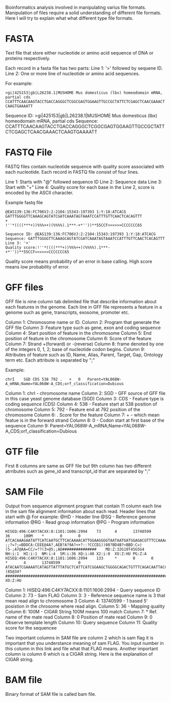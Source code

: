 Bioinformatics analysis involved in manipulating varius file formats. Manipulation of files require a solid understanding of different file formats. Here I will try to explain what what different type file formats. 

# FASTA

Text file that store either nucleotide or amino acid sequence of DNA or proteins respectively. 

Each record in a fasta file has two parts:
Line 1: '>' followed by sequene ID.
Line 2: One or more line of nucleotide or amino acid sequences.

For example:

```
>gi|425153|gb|L26238.1|MUSHOME Mus domesticus (lbx) homeodomain mRNA, partial cds 
CCATTTCAACAAGTACCTGACCAGGGCTCGGCGAGTGGAAGTTGCCGCTATTCTCGAGCTCAACGAAACT
CAAGTGAAAATT
```
Sequence ID: >gi|425153|gb|L26238.1|MUSHOME Mus domesticus (lbx) homeodomain mRNA, partial cds 
Sequence: CCATTTCAACAAGTACCTGACCAGGGCTCGGCGAGTGGAAGTTGCCGCTATTCTCGAGCTCAACGAAACTCAAGTGAAAATT

# FASTQ File

FASTQ files contain nucleotide sequence with quality score associated with each nucleotide. Each record in FASTQ file consist of four lines. 

Line 1: Starts with "@" followed sequence ID
Line 2: Sequence data
Line 3: Start with "+"
Line 4: Quality score for each base in the Line 2, score is encoded by the ASCII character. 

Example fastq file
```
@EAS139:136:FC706VJ:2:2104:15343:197393 1:Y:18:ATCACG
GATTTGGGGTTCAAAGCAGTATCGATCAAATAGTAAATCCATTTGTTCAACTCACAGTTT
+
!''*((((***+))%%%++)(%%%%).1***-+*''))**55CCF>>>>>>CCCCCCC65
```
```
Sequence ID: @EAS139:136:FC706VJ:2:2104:15343:197393 1:Y:18:ATCACG
Sequence: GATTTGGGGTTCAAAGCAGTATCGATCAAATAGTAAATCCATTTGTTCAACTCACAGTTT
Line 3: '+'
Quality score:!''*((((***+))%%%++)(%%%%).1***-+*''))**55CCF>>>>>>CCCCCCC65
```
Quality score means probability of an error in base calling. High score means low probability of error.

# GFF files
GFF file is nine column tab delimited file that describe information about each features in the genome. Each line in GFF file represents a feature in a genome such as gene, transcripts, exosome, promoter etc. 

Column 1: Chromosome name or ID.
Column 2: Program that generate the GFF file
Column 3: Feature type such as gene, exon and coding sequence
Column 4: Start position of feature in the chromosome
Column 5: End position of feature in the chromosome
Column 6: Score of the feature
Column 7: Strand +(forward) or -(reverse)
Column 8: frame denoted by one of the integers 0, 1, 2; base of nucleotide codon begins.
Column 9: Attributes of feature such as ID, Name, Alias, Parent, Target, Gap, Ontology term etc. Each attribute is separated by ";"

Example:

```
chrI	SGD	CDS	538	792	.	+	0	Parent=YAL068W-A_mRNA;Name=YAL068W-A_CDS;orf_classification=Dubious
```
Column 1: chrI - chromosome name
Column 2: SGD - GFF source of GFF file in this case yeast genome database (SGD)
Column 3: CDS - Feature type is coding sequence (CDS)
Column 4: 538 - Feature start at 538 position of chromosome
Column 5: 792 - Feature end at 792 position of the chromosome
Column 6: . Score for the feature
Column 7: + - which mean featue is in the forward strand
Column 8: 0 - Codon start at first base of the sequence
Column 9: Parent=YAL068W-A_mRNA;Name=YAL068W-A_CDS;orf_classification=Dubious 

# GTF file
First 8 columns are same as GFF file but 9th column has two different atrributes such as gene_id and transcript_id that are separated by ";"

# SAM File
Output from sequence alignment program that contain 11 column each line in the sam file alignment information about each read. Header lines that start with @
For example:
@HD - Header line
@SQ - Reference genome information
@RG - Read group information
@PG - Program information

```
HISEQ:496:C4KY7ACXX:8:1101:1606:2994    73      4       13740599        36      100M    *       0       0       ATCACAAAGAATATTCATCAATGCTTCACAAAACATTGGAAGGGGTAATAATGATGGAGACGTTTCCAAAAACAACCGTTGATGTTTTTCCATTGTTTCT    ;;?=?;=BDDCA:CEEE@4A?,AEB?A?9A?<+?::?CCCD1))08?BD4B?<BBD:C=)(5-;A7@AA=CC/=??(3>@5;;AD###############    MD:Z:32G10T45G5G4       NH:i:1  HI:i:1  NM:i:4  SM:i:36 XQ:i:40 X2:i:0  XO:Z:HU PG:Z:A
HISEQ:496:C4KY7ACXX:8:1101:1606:2994    133     *       0       0       *       4       13740599        0       ATACAATCGAAAATCATAGTTATTTATGCTCATTCATCGGAAGCTGGGGCAGACTGTTTCAGACAATTACCCATTATTTCTCGAACACTTGAACTAGCAT    (85@34?#############################################################################################    XO:Z:HU
```

Column 1: HISEQ:496:C4KY7ACXX:8:1101:1606:2994 - Query sequence ID
Column 2: 73 - Sam FLAG
Column 3: 3 - Reference sequence name is 3 that mean read align to chromosome 3
Column 4: 13740599 - 1 based 5' posistion in the chrosome where read align.
Column 5: 36 - Mapping quality
Column 6: 100M - CIGAR String 100M means 100 match
Column 7: * Ref. name of the mate read
Column 8: 0 Position of mate read
Column 9: 0 Observe template length
Column 10: Query sequence
Column 11: Quality score for the sequencee

Two important columns in SAM file are column 2 which is sam flag it is important that you understance meaning of sam FLAG. You input number in this column in this link and file what that FLAG means.
Another important column is column 6 which is a CIGAR string. Here is the explanation of CIGAR string. 

# BAM file
Binary format of SAM file is called bam file. 

















